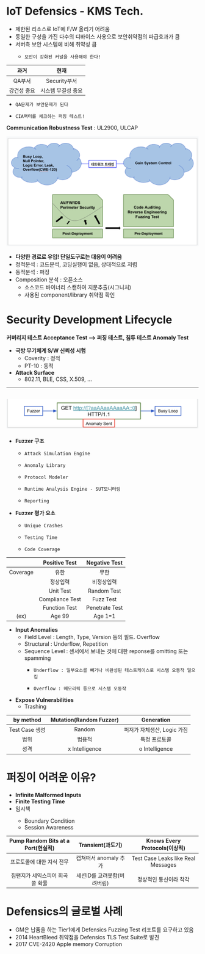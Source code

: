 # IoT Defensics - KMS Tech.  

- 제한된 리소스로 IoT에 F/W 올리기 어려움  
- 동일한 구성을 가진 다수의 디바이스 사용으로 보안취약점의 파급효과가 큼  
- 서버측 보안 시스템에 비해 취약성 큼  
  -     보안이 강화된 커널을 사용해야 한다!

|과거|현재|
|:--:|:--:|
|QA부서|Security부서|
|강건성 중요|시스템 무결성 중요|
-     QA문제가 보안문제가 된다  
-     CIA팩터를 체크하는 퍼징 테스트!  
__Communication Robustness Test__ : UL2900, ULCAP  

![title](srcs/paradigm_shift.png)  
- __다양한 경로로 유입! 단일도구로는 대응이 어려움__  
- 정적분석 : 코드분석, 코딩실행이 없음, 상대적으로 저렴  
- 동적분석 : 퍼징
- Composition 분석 : 오픈소스  
  - 소스코드 바이너리 스캔하여 지문추출(시그니처)  
  - 사용된 component/library 취약점 확인  
# Security Development Lifecycle  
__커버리지 테스트 Acceptance Test --> 퍼징 테스트, 침투 테스트 Anomaly Test__  
- __국방 무기체계 S/W 신뢰성 시험__
  - Coverity : 정적  
  - PT-10 : 동적  
- __Attack Surface__
  - 802.11, BLE, CSS, X.509, ...  
-----
![title](srcs/anomaly_sent.png)  
- 
- __Fuzzer 구조__
  -     Attack Simulation Engine
  -     Anomaly Library
  -     Protocol Modeler
  -     Runtime Analysis Engine - SUT모니터링
  -     Reporting

- __Fuzzer 평가 요소__
  -     Unique Crashes
  -     Testing Time
  -     Code Coverage

||Positive Test|Negative Test|
|:--:|:--:|:--:|
|Coverage|유한|무한|
||정상입력|비정상입력|
||Unit Test|Random Test|
||Compliance Test|Fuzz Test|
||Function Test|Penetrate Test|
|(ex)|Age 99|Age 1=1|

- __Input Anomalies__
  - Field Level : Length, Type, Version 등의 필드. Overflow 
  - Structural : Underflow, Repetition  
  - Sequence Level : 센서에서 보내는 것에 대한 reponse를 omitting 또는 spamming  
    -     Underflow : 일부요소를 빼거나 비완성된 테스트케이스로 시스템 오동작 일으킴 
    -     Overflow : 메모리릭 등으로 시스템 오동작
- __Expose Vulnerabilities__
  - Trashing  
  
|by method|Mutation(Random Fuzzer)|Generation|
|:--:|:--:|:--:|
|Test Case 생성|Random|퍼저가 자체생산, Logic 가짐|
|범위|범용적|특정 프로토콜|
|성격|x   Intelligence|o   Intelligence|

# 퍼징이 어려운 이유?  
- __Infinite Malformed Inputs__
- __Finite Testing Time__
- 임시책 <Picking Values>
  - Boundary Condition
  - Session Awareness

|Pump Random Bits at a Port(현실적)|Transient(과도기)|Knows Every Protocols(이상적)|
|:--:|:--:|:--:|
|프로토콜에 대한 지식 전무|캡쳐떠서 anomaly 추가|Test Case Leaks like Real Messages|
|침팬지가 세익스피어 희곡 쓸 확률|세션ID를 고려못함(버려버림)|정상적인 통신이라 착각|

# Defensics의 글로벌 사례
  - GM은 납품을 하는 Tier1에게 Defensics Fuzzing Test 리포트를 요구하고 있음
  - 2014 HeartBleed 취약점을 Defensics TLS Test Suite로 발견
  - 2017 CVE-2420 Apple memory Corruption


